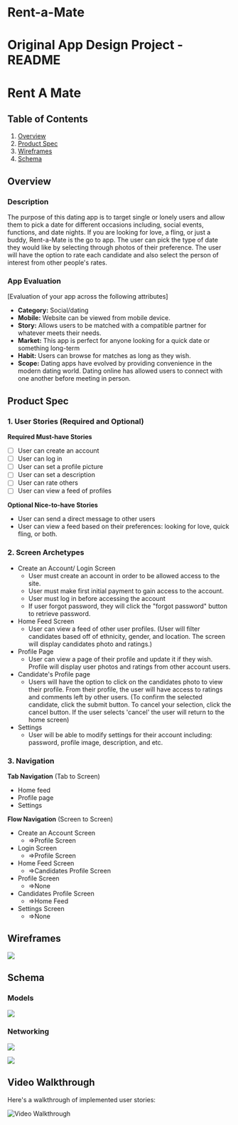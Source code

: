 # Rent-a-Mate

Original App Design Project - README
===

# Rent A Mate

## Table of Contents
1. [Overview](#Overview)
1. [Product Spec](#Product-Spec)
1. [Wireframes](#Wireframes)
2. [Schema](#Schema)

## Overview
### Description
The purpose of this dating app is to target single or lonely users and allow them to pick a date for different occasions including, social events, functions, and date nights. If you are looking for love, a fling, or just a buddy, Rent-a-Mate is the go to app. The user can pick the type of date they would like by selecting through photos of their preference. The user will have the option to rate each candidate and also select the person of interest from other people's rates.

### App Evaluation
[Evaluation of your app across the following attributes]
- **Category:** Social/dating
- **Mobile:** Website can be viewed from mobile device.
- **Story:** Allows users to be matched with a compatible partner for whatever meets their needs.
- **Market:** This app is perfect for anyone looking for a quick date or something long-term
- **Habit:** Users can browse for matches as long as they wish. 
- **Scope:** Dating apps have evolved by providing convenience in the modern dating world. Dating online has allowed users to connect with one another before meeting in person.

## Product Spec

### 1. User Stories (Required and Optional)

**Required Must-have Stories**

- [ ] User can create an account
- [ ] User can log in
- [ ] User can set a profile picture
- [ ] User can set a description
- [ ] User can rate others
- [ ] User can view a feed of profiles

**Optional Nice-to-have Stories**

* User can send a direct message to other users
* User can view a feed based on their preferences: looking for love, quick fling, or both.

### 2. Screen Archetypes

* Create an Account/ Login Screen
   * User must create an account in order to be allowed access to the site.
   * User must make first initial payment to gain access to the account.
   * User must log in before accessing the account
   * If user forgot password, they will click the "forgot password" button to retrieve password.
* Home Feed Screen
    * User can view a feed of other user profiles. (User will filter candidates based off of ethnicity, gender, and location. The screen will display candidates photo and ratings.)
* Profile Page
    * User can view a page of their profile and update it if they wish. Profile will display user photos and ratings from other account users.
* Candidate's Profile page
    * Users will have the option to click on the candidates photo to view their profile. From their profile, the user will have access to ratings and comments left by other users. (To confirm the selected candidate, click the submit button. To cancel your selection, click the cancel button. If the user selects 'cancel' the user will return to the home screen)
* Settings
    * User will be able to modify settings for their account including: password, profile image, description, and etc.



### 3. Navigation

**Tab Navigation** (Tab to Screen)

* Home feed 
* Profile page
* Settings

**Flow Navigation** (Screen to Screen)

* Create an Account Screen 
   * =>Profile Screen
* Login Screen
    * =>Profile Screen 
* Home Feed Screen
    * =>Candidates Profile Screen
* Profile Screen
   * =>None
* Candidates Profile Screen 
    * =>Home Feed
* Settings Screen
    * =>None

## Wireframes
![](https://i.imgur.com/2rbGgDV.jpg)

## Schema 

### Models
![](https://i.imgur.com/3d7SzvP.png)
### Networking
![](https://i.imgur.com/NCHsNwF.png)

![](https://i.imgur.com/gk1Bkgy.png)

## Video Walkthrough

Here's a walkthrough of implemented user stories:

<img src='https://github.com/apayton815/Parstagram/blob/master/Git%20Parstagram%20part%2022.gif' title='Video Walkthrough' width='' alt='Video Walkthrough' />
